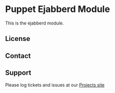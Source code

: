 Puppet Ejabberd Module
=======

This is the ejabberd module.

License
-------


Contact
-------


Support
-------

Please log tickets and issues at our [Projects site](http://projects.example.com)

